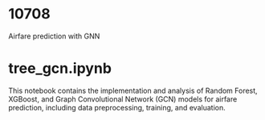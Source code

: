 # 10708
Airfare prediction with GNN

# tree_gcn.ipynb

This notebook contains the implementation and analysis of Random Forest, XGBoost, and Graph Convolutional Network (GCN) models for airfare prediction, including data preprocessing, training, and evaluation.
